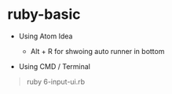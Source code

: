# ruby-basic

* Using Atom Idea
  - Alt + R for shwoing auto runner in bottom

* Using CMD / Terminal
 > ruby 6-input-ui.rb

 
